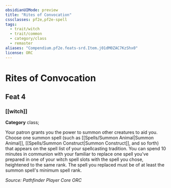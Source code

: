 ```yaml
---
obsidianUIMode: preview
title: "Rites of Convocation"
cssclasses: pf2e,pf2e-spell
tags:
  - trait/witch
  - trait/common
  - category/class
  - remaster
aliases: "Compendium.pf2e.feats-srd.Item.j01dM0ZAC7KzShx0"
license: ORC
---
```

# Rites of Convocation
## Feat 4
### [[witch]]

**Category** class; 




Your patron grants you the power to summon other creatures to aid you. Choose one summon spell (such as [[Spells/Summon Animal|Summon Animal]], [[Spells/Summon Construct|Summon Construct]], and so forth) that appears on the spell list of your spellcasting tradition. You can spend 10 minutes in communion with your familiar to replace one spell you've prepared in one of your witch spell slots with the spell you chose, heightened to the same rank. The spell you replaced must be of at least the summon spell's minimum spell rank.

*Source: Pathfinder Player Core*
*ORC*